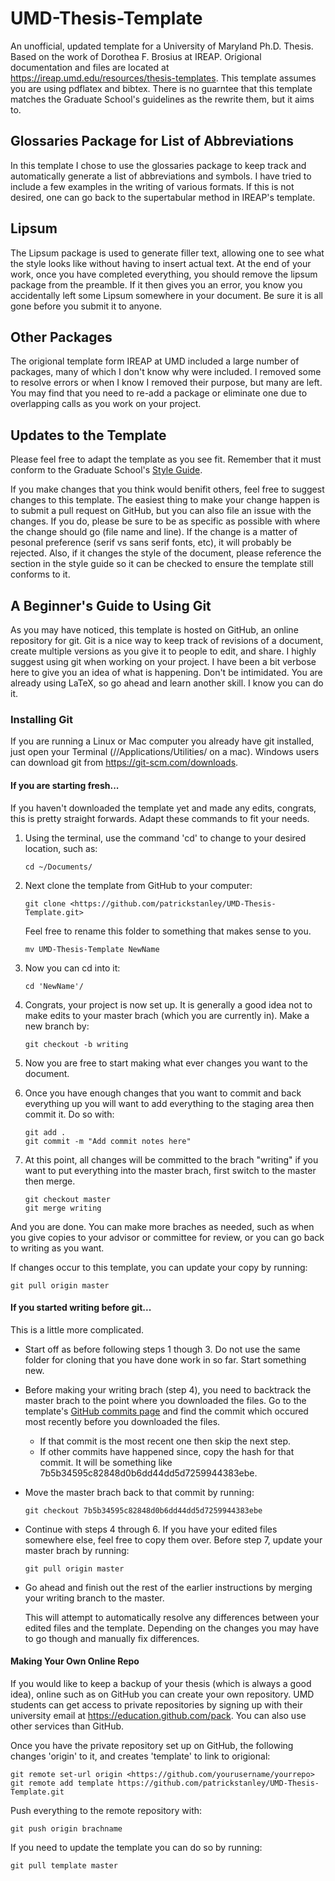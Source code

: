 # UMD-Thesis-Template
An unofficial, updated template for a University of Maryland Ph.D. Thesis.
Based on the work of Dorothea F. Brosius at IREAP.
Origional documentation and files are located at <https://ireap.umd.edu/resources/thesis-templates>.
This template assumes you are using pdflatex and bibtex.
There is no guarntee that this template matches the Graduate School's guidelines as the rewrite them, but it aims to.

## Glossaries Package for List of Abbreviations
In this template I chose to use the glossaries package to keep track and automatically generate a list of abbreviations and symbols.
I have tried to include a few examples in the writing of various formats.
If this is not desired, one can go back to the supertabular method in IREAP's template.

## Lipsum
The Lipsum package is used to generate filler text, allowing one to see what the style looks like without having to insert actual text.
At the end of your work, once you have completed everything, you should remove the lipsum package from the preamble.
If it then gives you an error, you know you accidentally left some Lipsum somewhere in your document.
Be sure it is all gone before you submit it to anyone.

## Other Packages
The origional template form IREAP at UMD included a large number of packages, many of which I don't know why were included.
I removed some to resolve errors or when I know I removed their purpose, but many are left.
You may find that you need to re-add a package or eliminate one due to overlapping calls as you work on your project.

## Updates to the Template
Please feel free to adapt the template as you see fit. Remember that it must conform to the Graduate School's [Style Guide](https://www.gradschool.umd.edu/students/academic-progress/thesis-and-dissertation-filing).

If you make changes that you think would benifit others, feel free to suggest changes to this template.
The easiest thing to make your change happen is to submit a pull request on GitHub, but you can also file an issue with the changes.
If you do, please be sure to be as specific as possible with where the change should go (file name and line).
If the change is a matter of pesonal preference (serif vs sans serif fonts, etc), it will probably be rejected.
Also, if it changes the style of the document, please reference the section in the style guide so it can be checked to ensure the template still conforms to it.


## A Beginner's Guide to Using Git
As you may have noticed, this template is hosted on GitHub, an online repository for git.
Git is a nice way to keep track of revisions of a document, create multiple versions as you give it to people to edit, and share.
I highly suggest using git when working on your project.
I have been a bit verbose here to give you an idea of what is happening.
Don't be intimidated.
You are already using LaTeX, so go ahead and learn another skill.
I know you can do it.

### Installing Git
If you are running a Linux or Mac computer you already have git installed, just open your Terminal (//Applications/Utilities/ on a mac).
Windows users can download git from <https://git-scm.com/downloads>.

#### If you are starting fresh...
If you haven't downloaded the template yet and made any edits, congrats, this is pretty straight forwards.
Adapt these commands to fit your needs.

1.  Using the terminal, use the command 'cd' to change to your desired location, such as:

        cd ~/Documents/

2.  Next clone the template from GitHub to your computer:
        
        git clone <https://github.com/patrickstanley/UMD-Thesis-Template.git>

    Feel free to rename this folder to something that makes sense to you.
        
        mv UMD-Thesis-Template NewName

3.  Now you can cd into it:
        
        cd 'NewName'/

4.  Congrats, your project is now set up.
    It is generally a good idea not to make edits to your master brach (which you are currently in).
    Make a new branch by:
        
        git checkout -b writing

5.  Now you are free to start making what ever changes you want to the document.

6.  Once you have enough changes that you want to commit and back everything up you will want to add everything to the staging area then commit it.
    Do so with:
        
        git add .
        git commit -m "Add commit notes here"

7.  At this point, all changes will be committed to the brach "writing" if you want to put everything into the master brach, first switch to the master then merge.
        
        git checkout master
        git merge writing

And you are done.
You can make more braches as needed, such as when you give copies to your advisor or committee for review, or you can go back to writing as you want.

If changes occur to this template, you can update your copy by running:

    git pull origin master

#### If you started writing before git...
This is a little more complicated.

*   Start off as before following steps 1 though 3. Do not use the same folder for cloning that you have done work in so far. Start something new.
*   Before making your writing brach (step 4), you need to backtrack the master brach to the point where you downloaded the files.
Go to the template's [GitHub commits page](https://github.com/patrickstanley/UMD-Thesis-Template/commits/master) and find the commit which occured most recently before you downloaded the files.
    - If that commit is the most recent one then skip the next step.
    - If other commits have happened since, copy the hash for that commit.
        It will be something like 7b5b34595c82848d0b6dd44dd5d7259944383ebe.
*   Move the master brach back to that commit by running:
        
        git checkout 7b5b34595c82848d0b6dd44dd5d7259944383ebe
*   Continue with steps 4 through 6. If you have your edited files somewhere else, feel free to copy them over. Before step 7, update your master brach by running:
        
        git pull origin master

*   Go ahead and finish out the rest of the earlier instructions by merging your writing branch to the master.

    This will attempt to automatically resolve any differences between your edited files and the template. Depending on the changes you may have to go though and manually fix differences.

#### Making Your Own Online Repo
If you would like to keep a backup of your thesis (which is always a good idea), online such as on GitHub you can create your own repository.
UMD students can get access to private repositories by signing up with their university email at <https://education.github.com/pack>.
You can also use other services than GitHub.

Once you have the private repository set up on GitHub, the following changes 'origin' to it, and creates 'template' to link to origional:

    git remote set-url origin <https://github.com/yourusername/yourrepo>
    git remote add template https://github.com/patrickstanley/UMD-Thesis-Template.git

Push everything to the remote repository with:

    git push origin brachname

If you need to update the template you can do so by running:

    git pull template master
